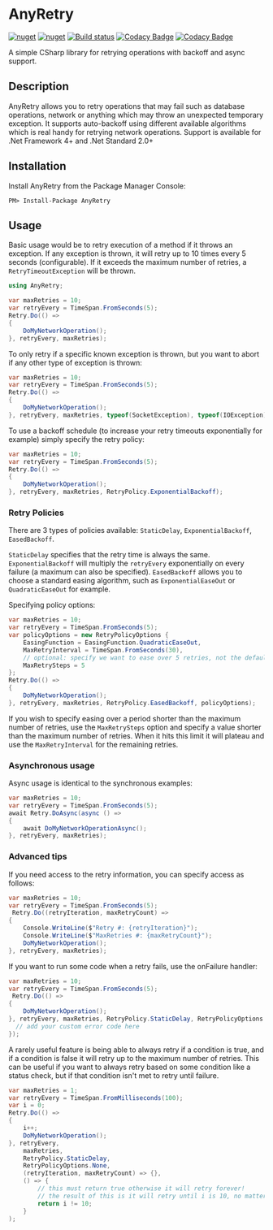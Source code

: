# AnyRetry

[![nuget](https://img.shields.io/nuget/v/AnyRetry.svg)](https://www.nuget.org/packages/AnyRetry/)
[![nuget](https://img.shields.io/nuget/dt/AnyRetry.svg)](https://www.nuget.org/packages/AnyRetry/)
[![Build status](https://ci.appveyor.com/api/projects/status/25qjrjyhxv8t3dm7?svg=true)](https://ci.appveyor.com/project/MichaelBrown/anyretry)
[![Codacy Badge](https://api.codacy.com/project/badge/Grade/c933a86542a844889cdd64df99328b09)](https://www.codacy.com/app/replaysMike/AnyRetry?utm_source=github.com&amp;utm_medium=referral&amp;utm_content=replaysMike/AnyRetry&amp;utm_campaign=Badge_Grade)
[![Codacy Badge](https://api.codacy.com/project/badge/Coverage/c933a86542a844889cdd64df99328b09)](https://www.codacy.com/app/replaysMike/AnyRetry?utm_source=github.com&utm_medium=referral&utm_content=replaysMike/AnyRetry&utm_campaign=Badge_Coverage)

A simple CSharp library for retrying operations with backoff and async support.

## Description

AnyRetry allows you to retry operations that may fail such as database operations, network or anything which may throw an unexpected temporary exception. It supports auto-backoff using different available algorithms which is real handy for retrying network operations. Support is available for .Net Framework 4+ and .Net Standard 2.0+

## Installation
Install AnyRetry from the Package Manager Console:
```
PM> Install-Package AnyRetry
```

## Usage

Basic usage would be to retry execution of a method if it throws an exception.
If any exception is thrown, it will retry up to 10 times every 5 seconds (configurable). If it exceeds the maximum number of retries, a `RetryTimeoutException` will be thrown.

```csharp
using AnyRetry;

var maxRetries = 10;
var retryEvery = TimeSpan.FromSeconds(5);
Retry.Do(() =>
{
    DoMyNetworkOperation();
}, retryEvery, maxRetries);

```

To only retry if a specific known exception is thrown, but you want to abort if any other type of exception is thrown:

```csharp
var maxRetries = 10;
var retryEvery = TimeSpan.FromSeconds(5);
Retry.Do(() =>
{
    DoMyNetworkOperation();
}, retryEvery, maxRetries, typeof(SocketException), typeof(IOException));
```

To use a backoff schedule (to increase your retry timeouts exponentially for example) simply specify the retry policy:
```csharp
var maxRetries = 10;
var retryEvery = TimeSpan.FromSeconds(5);
Retry.Do(() =>
{
    DoMyNetworkOperation();
}, retryEvery, maxRetries, RetryPolicy.ExponentialBackoff);
```

### Retry Policies

There are 3 types of policies available: `StaticDelay`, `ExponentialBackoff`, `EasedBackoff`. 

`StaticDelay` specifies that the retry time is always the same. `ExponentialBackoff` will multiply the `retryEvery` exponentially on every failure (a maximum can also be specified). `EasedBackoff` allows you to choose a standard easing algorithm, such as `ExponentialEaseOut` or `QuadraticEaseOut` for example.

Specifying policy options:
```csharp
var maxRetries = 10;
var retryEvery = TimeSpan.FromSeconds(5);
var policyOptions = new RetryPolicyOptions { 
    EasingFunction = EasingFunction.QuadraticEaseOut,
    MaxRetryInterval = TimeSpan.FromSeconds(30),
    // optional: specify we want to ease over 5 retries, not the default of maxRetries=10
    MaxRetrySteps = 5
};
Retry.Do(() =>
{
    DoMyNetworkOperation();
}, retryEvery, maxRetries, RetryPolicy.EasedBackoff, policyOptions);
```
If you wish to specify easing over a period shorter than the maximum number of retries, use the `MaxRetrySteps` option and specify a value shorter than the maximum number of retries. When it hits this limit it will plateau and use the `MaxRetryInterval` for the remaining retries.

### Asynchronous usage

Async usage is identical to the synchronous examples:

```csharp
var maxRetries = 10;
var retryEvery = TimeSpan.FromSeconds(5);
await Retry.DoAsync(async () =>
{
    await DoMyNetworkOperationAsync();
}, retryEvery, maxRetries);
```

### Advanced tips

If you need access to the retry information, you can specify access as follows:

```csharp
var maxRetries = 10;
var retryEvery = TimeSpan.FromSeconds(5);
 Retry.Do((retryIteration, maxRetryCount) =>
{
    Console.WriteLine($"Retry #: {retryIteration}");
    Console.WriteLine($"MaxRetries #: {maxRetryCount}");
    DoMyNetworkOperation();
}, retryEvery, maxRetries);
```

If you want to run some code when a retry fails, use the onFailure handler:
```csharp
var maxRetries = 10;
var retryEvery = TimeSpan.FromSeconds(5);
 Retry.Do(() =>
{
    DoMyNetworkOperation();
}, retryEvery, maxRetries, RetryPolicy.StaticDelay, RetryPolicyOptions.None, (retryIteration, maxRetryCount) => {
  // add your custom error code here
});
```

A rarely useful feature is being able to always retry if a condition is true, and if a condition is false it will retry up to the maximum number of retries. This can be useful if you want to always retry based on some condition like a status check, but if that condition isn't met to retry until failure.
```csharp
var maxRetries = 1;
var retryEvery = TimeSpan.FromMilliseconds(100);
var i = 0;
Retry.Do(() =>
{
    i++;
    DoMyNetworkOperation();
}, retryEvery, 
    maxRetries, 
    RetryPolicy.StaticDelay, 
    RetryPolicyOptions.None, 
    (retryIteration, maxRetryCount) => {},
    () => {
        // this must return true otherwise it will retry forever!
        // the result of this is it will retry until i is 10, no matter the maxRetries value.
        return i != 10;
    }
);
```

